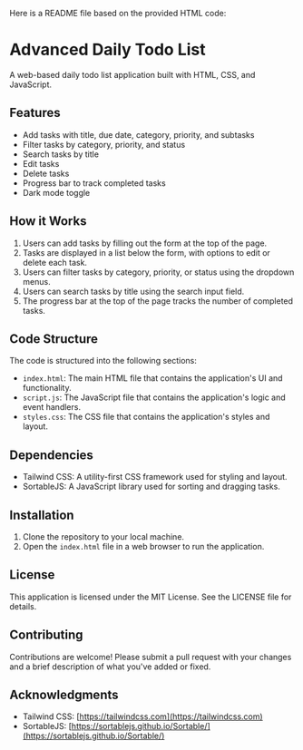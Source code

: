 

Here is a README file based on the provided HTML code:

**Advanced Daily Todo List**
==========================

A web-based daily todo list application built with HTML, CSS, and JavaScript.

**Features**
------------

* Add tasks with title, due date, category, priority, and subtasks
* Filter tasks by category, priority, and status
* Search tasks by title
* Edit tasks
* Delete tasks
* Progress bar to track completed tasks
* Dark mode toggle

**How it Works**
----------------

1. Users can add tasks by filling out the form at the top of the page.
2. Tasks are displayed in a list below the form, with options to edit or delete each task.
3. Users can filter tasks by category, priority, or status using the dropdown menus.
4. Users can search tasks by title using the search input field.
5. The progress bar at the top of the page tracks the number of completed tasks.

**Code Structure**
-----------------

The code is structured into the following sections:

* `index.html`: The main HTML file that contains the application's UI and functionality.
* `script.js`: The JavaScript file that contains the application's logic and event handlers.
* `styles.css`: The CSS file that contains the application's styles and layout.

**Dependencies**
---------------

* Tailwind CSS: A utility-first CSS framework used for styling and layout.
* SortableJS: A JavaScript library used for sorting and dragging tasks.

**Installation**
------------

1. Clone the repository to your local machine.
2. Open the `index.html` file in a web browser to run the application.

**License**
-------

This application is licensed under the MIT License. See the LICENSE file for details.

**Contributing**
------------

Contributions are welcome! Please submit a pull request with your changes and a brief description of what you've added or fixed.

**Acknowledgments**
----------------

* Tailwind CSS: [https://tailwindcss.com](https://tailwindcss.com)
* SortableJS: [https://sortablejs.github.io/Sortable/](https://sortablejs.github.io/Sortable/)